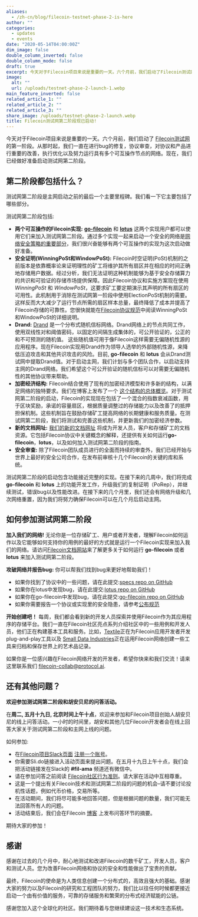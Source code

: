 ```yaml
---
aliases:
  - /zh-cn/blog/filecoin-testnet-phase-2-is-here
author: ""
categories:
  - updates
  - events
date: "2020-05-14T04:00:00Z"
dim_image: false
double_column_inverted: false
double_column_mode: false
draft: true
excerpt: 今天对于Filecoin项目来说是重要的一天。六个月前，我们启动了Filecoin测试网的第一阶段。从那时起，我们一直在进行bug的修复，协议审查，对协议和产品进行重要的改善，执行优化以及努力运行具有多个可互操作节点的网络。现在，我们已经做好准备启动测试网第二阶段。
image:
  alt: ""
  url: /uploads/testnet-phase-2-launch-1.webp
main_feature_inverted: false
related_article_1: ""
related_article_2: ""
related_article_3: ""
share_image: /uploads/testnet-phase-2-launch.webp
title: Filecoin测试网第二阶段现已启动!
---
```


今天对于Filecoin项目来说是重要的一天。六个月前，我们启动了 [Filecoin测试网](https://filecoin.io/blog/filecoin-testnet-is-live/)的第一阶段。从那时起，我们一直在进行bug的修复，协议审查，对协议和产品进行重要的改善，执行优化以及努力运行具有多个可互操作节点的网络。现在，我们已经做好准备启动测试网第二阶段。

## 第二阶段都包括什么？

测试网第二阶段是主网启动之前的最后一个主要里程碑。我们看一下它主要包括了哪些部分。

测试网第二阶段包括:

- **两个可互操作的Filecoin实现:** [**go-filecoin**](https://github.com/filecoin-project/go-filecoin) 和 [**lotus**](https://github.com/filecoin-project/lotus/) 这两个实现用户都可以使用它们来加入测试网第二阶段。通过多个实现一起来启动一个安全的网络是[网络安全策略的重要部分](https://filecoin.io/blog/announcing-lotus#why-multiple-implementations)，我们很兴奋能够有两个可互操作的实现为这次启动做好准备。
- **安全证明(WinningPoSt和WindowPoSt):** Filecoin时空证明(PoSt)机制的之前版本是依靠概率论来证明理性的矿工将维护其所有扇区并在相应的时间正确地存储用户数据。经过分析，我们无法证明这种机制能够为基于安全存储算力的共识和可验证的存储市场提供保障。因此Filecoin协议和实施方案现在使用*WinningPoSt* 和 *WindowPoSt*，这要求矿工要定期演示其声明的所有扇区的可用性。此机制用于消除在测试网第一阶段中使用ElectionPoSt机制的需要。这样反而大大减少了运行节点所需的扇区样本总量，最终降低了成本并提高了Filecoin存储的可靠性。您很快就能在[Filecoin协议规范](https://filecoin-project.github.io/specs/)中阅读WinningPoSt 和WindowPoSt的详细说明。
- **Drand:** [Drand](https://github.com/drand/drand) 是一个分布式随机信标网络。Drand网络上的节点共同工作，使用双线性对和阈值密码，以固定的间隔生成集体的，可公开验证的，公正的和不可预测的随机值。 这些随机值可用于像Filecoin这样需要无偏随机性源的应用程序。现在Filecoin实现用Drand作为领导人选举的外部随机性源，来降低压迫攻击和其他共识攻击的风险。目前, **go-filecoin** 和 **lotus** 会从Drand测试网中提取Drand值。对于启动主网，我们计划与多个团队合作，以启动支持主网的Drand网络。我们希望这个可公开验证的随机信标可以对需要无偏随机性的其他协议带来帮助。
- **加密经济结构:** Filecoin结合使用了现有的加密经济模型和许多新的结构，以满足网络的独特要求。我们在博客上发布了一个 [这个结构的总体概览](https://filecoin.io/blog/filecoin-cryptoeconomic-constructions/)。对于测试网第二阶段的启动，Filecoin的实现现在包括了一个混合的指数衰减函数，用于区块奖励，承诺的容量扇区，根据质量调整过的存储能力以及改善了的抵押担保机制。这些机制旨在鼓励存储矿工提高网络的长期健康和服务质量。在测试网第二阶段，我们将测试和完善这些机制，并更新我们的加密经济参数。
- **新的文档网址:** [我们的新的文档网址](http://docs.filecoin.io/) 将成为开发人员，客户和存储矿工的文档资源。它包括Filecoin协议中关键概念的解释，还提供有关如何运行**go-filecoin**，**lotus**，以及如何加入测试网第二阶段的指南。
- **安全审查:** 除了Filecoin团队成员进行的全面而持续的审查外，我们已经开始与世界上最好的安全公司合作，在发布前审核十几个Filecoin的关键的库和系统。

测试网第二阶段的启动包含功能接近完整的实现。在接下来的几周中，我们将完成 **go-filecoin** 和 **lotus** 上的功能开发工作，升级我们的复制证明（PoRep），并继续测试，错误bug以及性能改进。在接下来的几个月里，我们还会有网络升级和几次网络重置，因为我们将努力确保Filecoin可以在几个月后启动主网。

## 如何参加测试网第二阶段

**加入我们的网络!** 无论你是一位存储矿工、用户或者开发者，理解Filecoin如何运作以及它能够如何支持你的用例的最好的方式就是运行一个Filecoin实现来加入我们的网络。请访问[Filecoin文档网站](https://docs.filecoin.io/)来了解更多关于如何运行 **go-filecoin** 或者 **lotus** 来加入测试网第二阶段。

**攻破网络并报告bug:** 你可以帮我们找到bug来更好地帮助我们！

- 如果你找到了协议中的一些问题，请在此提交:[specs repo on GitHub](https://github.com/filecoin-project/specs/issues)
- 如果你在lotus中发现bug，请在此提交:[lotus repo on GitHub](https://github.com/filecoin-project/lotus/issues)
- 如果你在go-filecoin中发现bug，请在此提交:[go-filecoin repo on GitHub](https://github.com/filecoin-project/go-filecoin/issues)
- 如果你需要报告一个协议或实现里的安全隐患，请参考[公布规范](https://github.com/filecoin-project/community#security-issues-and-disclosures)

**开始创建吧！** 每周，我们都会看到新的开发人员探索并使用Filecoin作为其应用程序的存储平台。我们一直在Filecoin社区亮点系列介绍社区中的一些用例和开发人员，他们正在构建基本工具和服务。比如，[Textile](https://filecoin.io/blog/community-andrew-hill-textile/)正在为Filecoin应用开发者开发plug-and-play工具以及 [Small Data Industries](https://filecoin.io/blog/community-ben-fino-radin-sdi/)正在运用Filecoin网络创建一些工具来归档和保存世界上的艺术品记录。

如果你是一位感兴趣在Filecoin网络开发的开发者，希望你快来和我们交流！请来这里联系我们 [filecoin-collab@protocol.ai](mailto:filecoin-collab@protocol.ai).

## 还有其他问题？

**欢迎参加测试网第二阶段和胡安贝尼的问答活动。**

在**周二, 五月十九日, 北京时间上午十点**，欢迎来参加和Filecoin项目创始人胡安贝尼的线上问答活动。一小时的时间里，胡安和其他几位Filecoin开发者会在线上回答大家关于测试网第二阶段和主网上线的问题。

如何参加:

- 在[Filecoin项目Slack页面](https://filecoinproject.slack.com/) [注册一个账号](https://filecoin.io/#community)。
- 你需要Sli.do链接进入活动页面来提出问题。在五月十九日上午十点，我们会把活动链接发在Slack的 **#fil-ama** 频道还有微信中。
- 请在参加问答之前阅读 [Filecoin社区行为准则](https://github.com/filecoin-project/community/blob/master/CODE_OF_CONDUCT.md)。请大家在活动中互相尊重。
- 这是一个提出有关Filecoin技术和测试网第二阶段的问题的机会–请不要讨论投机性话题，例如代币价格，交易所等。
- 在活动期间，我们将尽可能多地回答问题，但是根据问题的数量，我们可能无法回答所有人的问题。
- 活动结束后，我们会在Filecoin [博客](https://filecoin.io/blog) 上发布问答环节的摘要。

期待大家的参加！

## 感谢

感谢在过去的几个月中，耐心地测试和改进Filecoin的数千矿工，开发人员，客户和测试人员。您为改善Filecoin网络和协议的安全和性能做出了宝贵的贡献。

最终，Filecoin的使命是为人类信息创建一个分布式的，高效且强大的基础。感谢大家的努力以及Filecoin的研究和工程团队的努力，我们比以往任何时候都更接近启动一个由有价值的服务，可靠的存储服务和繁荣的分布式经济赋能的公链。

感谢您加入这个全球化的社区。我们期待着与您继续建设这一技术和生态系统。
